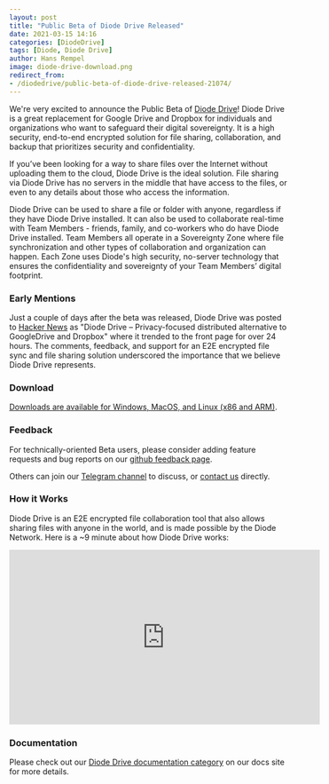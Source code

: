 ```yaml
---
layout: post
title: "Public Beta of Diode Drive Released"
date: 2021-03-15 14:16
categories: [DiodeDrive]
tags: [Diode, Diode Drive]
author: Hans Rempel
image: diode-drive-download.png
redirect_from:
- /diodedrive/public-beta-of-diode-drive-released-21074/
---
```


We're very excited to announce the Public Beta of [Diode Drive](/solutions/app/)!  Diode Drive is a great replacement for Google Drive and Dropbox for individuals and organizations who want to safeguard their digital sovereignty.  It is a high security, end-to-end encrypted solution for file sharing, collaboration, and backup that prioritizes security and confidentiality.
 
If you’ve been looking for a way to share files over the Internet without uploading them to the cloud, Diode Drive is the ideal solution.  File sharing via Diode Drive has no servers in the middle that have access to the files, or even to any details about those who access the information.

Diode Drive can be used to share a file or folder with anyone, regardless if they have Diode Drive installed.  It can also be used to collaborate real-time with Team Members - friends, family, and co-workers who do have Diode Drive installed.  Team Members all operate in a Sovereignty Zone where file synchronization and other types of collaboration and organization can happen.  Each Zone uses Diode's high security, no-server technology that ensures the confidentiality and sovereignty of your Team Members’ digital footprint.

### Early Mentions

Just a couple of days after the beta was released, Diode Drive was posted to [Hacker News](https://news.ycombinator.com/item?id=26439131) as "Diode Drive – Privacy-focused distributed alternative to GoogleDrive and Dropbox" where it trended to the front page for over 24 hours.  The comments, feedback, and support for an E2E encrypted file sync and file sharing solution underscored the importance that we believe Diode Drive represents.

### Download

[Downloads are available for Windows, MacOS, and Linux (x86 and ARM)](/download/#app).

### Feedback

For technically-oriented Beta users, please consider adding feature requests and bug reports on our [github feedback page](https://github.com/diodechain/diode_drive_feedback).

Others can join our [Telegram channel](https://t.me/diode_chain) to discuss, or [contact us](https://contactdiode.paperform.co/) directly.

### How it Works

Diode Drive is an E2E encrypted file collaboration tool that also allows sharing files with anyone in the world, and is made possible by the Diode Network.  Here is a ~9 minute about how Diode Drive works:

<center><iframe width="560" height="315" src="https://www.youtube.com/embed/xt4iyqTJVx8" frameborder="0" allow="accelerometer; autoplay; encrypted-media; gyroscope; picture-in-picture" allowfullscreen></iframe></center>

### Documentation

Please check out our [Diode Drive documentation category](https://support.diode.io/category/njb9fd8sl9) on our docs site for more details.
